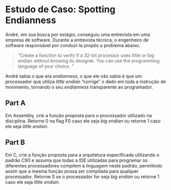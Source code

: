 # Estudo de Caso: Spotting Endianness

André, em sua busca por estágio, conseguiu uma entrevista em uma empresa de software. Durante a entrevista técnica, o engenheiro de software responsável por conduzi-la propôs o problema abaixo.

> “Create a function to verify if a 32-bit processor uses little or big endian without knowing its designer. You can use the programming language of your choice. ”

André sabia o que era <i>endianness</i>, o que ele não sabia é que um processador que utiliza <i>little endian</i> “corrige” o dado em toda a instrução de movimento, tornando o seu <i>endianness</i> transparente ao programador.

## Part A

Em Assembly, crie a função proposta para o processador utilizado na disciplina. Retorne 0 na flag F0 caso ele seja <i>big endian</i> ou retorne 1 caso ele seja <i>little endian</i>. 

## Part B

Em C, crie a função proposta para a arquitetura especificada utilizando o padrão C90 e assuma que todas a IDE utilizadas para programar os diferentes processadores compilem a linguagem neste padrão, permitindo assim que a mesma função possa ser compilada para qualquer processador. Retorne 0 se o processador for seja <i>big endian</i> ou retorne 1 caso ele seja <i>little endian</i>. 
